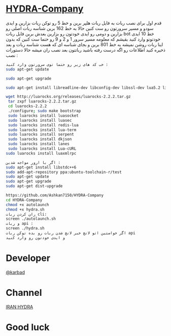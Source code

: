# [HYDRA-Company](https://telegram.me/bot_TD) 

قدم اول برای نصب ربات به فایل ربات هلپر برین و خط 5 رو توکن ربات بزارین و ایدی سودو و مسیر سرورتون رو ست کنین
حالا به خط 162 برین شناسه ربات اصلی رو بزارین و دومی رو ایدی خودتون رو بزارین
بعدش برین فایل ربات bot
خط 10 ایدی خودتونو وارد کنید بقیشم که معلومه
مسیر سرور 1 و 2 و 9 رو حتما ست کنین که بدون اینا ربات روشن نمیشه
به خط 801 برین
و بجای شناسه ای که هست شناسه ربات و بعد ذخیره کنید اطلاعات رو اگه درست رفته باشید رباتتون بعد نصب ران میشه
حالا دستورات نصب :
```bash
خب کد های زیر رو حتما توی سرورتون وارد کنید :
sudo apt-get update

sudo apt-get upgrade

sudo apt-get install libreadline-dev libconfig-dev libssl-dev lua5.2 liblua5.2-dev libevent-dev make unzip git redis-server g++ libjansson-dev libpython-dev expat libexpat1-dev tmux subversion

wget http://luarocks.org/releases/luarocks-2.2.2.tar.gz
 tar zxpf luarocks-2.2.2.tar.gz
 cd luarocks-2.2.2
 ./configure; sudo make bootstrap
 sudo luarocks install luasocket
 sudo luarocks install luasec
 sudo luarocks install redis-lua
 sudo luarocks install lua-term
 sudo luarocks install serpent
 sudo luarocks install dkjson
 sudo luarocks install lanes
 sudo luarocks install Lua-cURL
sudo luarocks install luaxmlrpc
```
```bash
اگر با ارور مواجه شدین :
sudo apt-get install libstdc++6
sudo add-apt-repository ppa:ubuntu-toolchain-r/test 
sudo apt-get update
sudo apt-get upgrade
sudo apt-get dist-upgrade
```
```bash
https://github.com/Ashkan7150/HYDRA-Company
cd HYDRA-Company
chmod +x autolaunch
chmod +x hydra.sh
ران کردن ربات cli:
screen ./autolaunch.sh
و ربات api :
screen ./hydra.sh
اگر خواستین اتو لانچ خبر لانچ شدن ربات رو بده توکن ربات api
و ایدی خودتون رو وارد کنید
```
# Developer 
[@karbad](https://telegram.me/karbad)
# Channel 
[IRAN HYDRA](https://telegram.me/IRAN_HYDRA)


# Good luck
